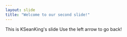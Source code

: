 ```yaml
---
layout: slide
title: "Welcome to our second slide!"
---
```

This is KSeanKing's slide
Use the left arrow to go back!